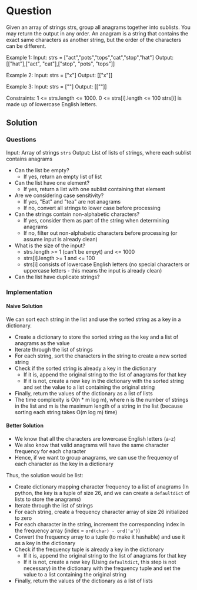 # Question

Given an array of strings strs, group all anagrams together into sublists. You may return the output in any order.
An anagram is a string that contains the exact same characters as another string, but the order of the characters can be different.

Example 1:
Input: strs = ["act","pots","tops","cat","stop","hat"]
Output: [["hat"],["act", "cat"],["stop", "pots", "tops"]]

Example 2:
Input: strs = ["x"]
Output: [["x"]]

Example 3:
Input: strs = [""]
Output: [[""]]

Constraints:
1 <= strs.length <= 1000.
0 <= strs[i].length <= 100
strs[i] is made up of lowercase English letters.

## Solution

### Questions

Input: Array of strings `strs`
Output: List of lists of strings, where each sublist contains anagrams

- Can the list be empty?
  - If yes, return an empty list of list
- Can the list have one element?
  - If yes, return a list with one sublist containing that element
- Are we considering case sensitivity?
  - If yes, "Eat" and "tea" are not anagrams
  - If no, convert all strings to lower case before processing
- Can the strings contain non-alphabetic characters?
  - If yes, consider them as part of the string when determining anagrams
  - If no, filter out non-alphabetic characters before processing (or assume input is already clean)
- What is the size of the input?
  - strs.length >= 1 (can't be empyt) and <= 1000
  - strs[i].length >= 1 and <= 100
  - strs[i] consists of lowercase English letters (no special characters or uppercase letters - this means the input is already clean)
- Can the list have duplicate strings?

### Implementation

#### Naive Solution

We can sort each string in the list and use the sorted string as a key in a dictionary.

- Create a dictionary to store the sorted string as the key and a list of anagrams as the value
- Iterate through the list of strings
- For each string, sort the characters in the string to create a new sorted string
- Check if the sorted string is already a key in the dictionary
  - If it is, append the original string to the list of anagrams for that key
  - If it is not, create a new key in the dictionary with the sorted string and set the value to a list containing the original string
- Finally, return the values of the dictionary as a list of lists
- The time complexity is O(n * m log m), where n is the number of strings in the list and m is the maximum length of a string in the list (because sorting each string takes O(m log m) time)

#### Better Solution

- We know that all the characters are lowercase English letters (a-z)
- We also know that valid anagrams will have the same character frequency for each character
- Hence, if we want to group anagrams, we can use the frequency of each character as the key in a dictionary

Thus, the solution would be list:

- Create dictionary mapping character frequency to a list of anagrams (In python, the key is a tuple of size 26, and we can create a `defaultdict` of lists to store the anagrams)
- Iterate through the list of strings
- For each string, create a frequency character array of size 26 initialized to zero
- For each character in the string, increment the corresponding index in the frequency array (index = `ord(char) - ord('a')`)
- Convert the frequency array to a tuple (to make it hashable) and use it as a key in the dictionary
- Check if the frequency tuple is already a key in the dictionary
  - If it is, append the original string to the list of anagrams for that key
  - If it is not, create a new key (Using `defaultdict`, this step is not necessary) in the dictionary with the frequency tuple and set the value to a list containing the original string
- Finally, return the values of the dictionary as a list of lists
